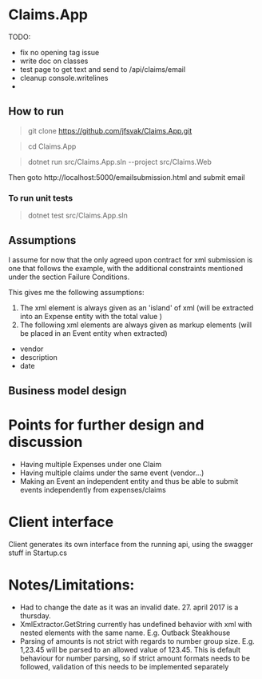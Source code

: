 # Claims.App
TODO:
- fix no opening tag issue
- write doc on classes
- test page to get text and send to /api/claims/email
- cleanup console.writelines
- 

## How to run
> git clone https://github.com/jfsvak/Claims.App.git

> cd Claims.App

> dotnet run src/Claims.App.sln --project src/Claims.Web


Then goto 
http://localhost:5000/emailsubmission.html 
and submit email

### To run unit tests
> dotnet test src/Claims.App.sln

## Assumptions
I assume for now that the only agreed upon contract for xml submission is one that follows the example, with the additional constraints mentioned under the section Failure Conditions.

This gives me the following assumptions:
1. The xml element <expense> is always given as an 'island' of xml (will be extracted into an Expense entity with the total value ) 
2. The following xml elements are always given as markup elements (will be placed in an Event entity when extracted)
  - vendor
  - description
  - date


## Business model design

# Points for further design and discussion
- Having multiple Expenses under one Claim
- Having multiple claims under the same event (vendor...)
- Making an Event an independent entity and thus be able to submit events independently from expenses/claims

# Client interface
Client generates its own interface from the running api, using the swagger stuff in Startup.cs

# Notes/Limitations:
- Had to change the date as it was an invalid date. 27. april 2017 is a thursday.
- XmlExtractor.GetString currently has undefined behavior with xml with nested elements with the same name.
  E.g. <vendor><vendor>Outback Steakhouse</vendor></vendor> 
- Parsing of amounts is not strict with regards to number group size. E.g. 1,23.45 will be parsed to an allowed value of 123.45. This is default behaviour for number parsing, so if strict amount formats needs to be followed, validation of this needs to be implemented separately